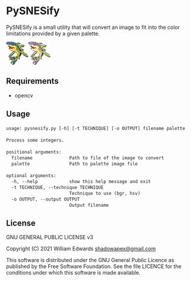 # PySNESify

PySNESify is a small utility that will convert an image to fit into the color limitations
provided by a given palette.

![](docs/sharpfin_mulfok32-1x_bgr.png)

## Requirements

* opencv

## Usage

```
usage: pysnesify.py [-h] [-t TECHNIQUE] [-o OUTPUT] filename palette

Process some integers.

positional arguments:
  filename              Path to file of the image to convert
  palette               Path to palette image file

optional arguments:
  -h, --help            show this help message and exit
  -t TECHNIQUE, --technique TECHNIQUE
                        Technique to use (bgr, hsv)
  -o OUTPUT, --output OUTPUT
                        Output filename
```


## License

GNU GENERAL PUBLIC LICENSE v3

Copyright (C) 2021 William Edwards <shadowapex@gmail.com>

This software is distributed under the GNU General Public Licence as published
by the Free Software Foundation.  See the file LICENCE for the conditions
under which this software is made available.
